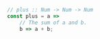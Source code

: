 ```javascript
// plus :: Num -> Num -> Num
const plus = a =>
    // The sum of a and b.
    b => a + b;
```